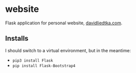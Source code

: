 # website

Flask application for personal website, [davidliedtka.com](davidliedtka.com).

## Installs

I should switch to a virtual environment, but in the meantime:
- ```pip3 install Flask```
- ```pip install Flask-Bootstrap4```
